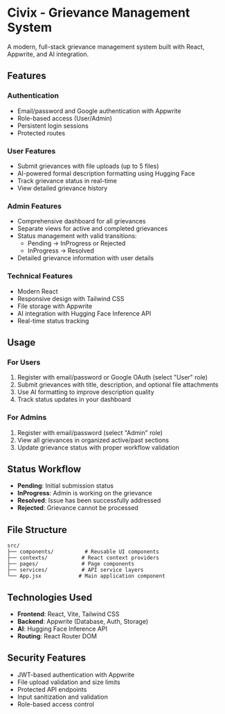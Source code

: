 # Civix - Grievance Management System

A modern, full-stack grievance management system built with React, Appwrite, and AI integration.

## Features

### Authentication
- Email/password and Google authentication with Appwrite
- Role-based access (User/Admin)
- Persistent login sessions
- Protected routes

### User Features
- Submit grievances with file uploads (up to 5 files)
- AI-powered formal description formatting using Hugging Face
- Track grievance status in real-time
- View detailed grievance history

### Admin Features
- Comprehensive dashboard for all grievances
- Separate views for active and completed grievances
- Status management with valid transitions:
  - Pending → InProgress or Rejected
  - InProgress → Resolved
- Detailed grievance information with user details

### Technical Features
- Modern React
- Responsive design with Tailwind CSS
- File storage with Appwrite
- AI integration with Hugging Face Inference API
- Real-time status tracking

## Usage

### For Users
1. Register with email/password or Google OAuth (select "User" role)
2. Submit grievances with title, description, and optional file attachments
3. Use AI formatting to improve description quality
4. Track status updates in your dashboard

### For Admins
1. Register with email/password (select "Admin" role)
2. View all grievances in organized active/past sections
3. Update grievance status with proper workflow validation

## Status Workflow

- **Pending**: Initial submission status
- **InProgress**: Admin is working on the grievance
- **Resolved**: Issue has been successfully addressed
- **Rejected**: Grievance cannot be processed

## File Structure

```
src/
├── components/          # Reusable UI components
├── contexts/           # React context providers
├── pages/              # Page components
├── services/           # API service layers
└── App.jsx            # Main application component
```

## Technologies Used

- **Frontend**: React, Vite, Tailwind CSS
- **Backend**: Appwrite (Database, Auth, Storage)
- **AI**: Hugging Face Inference API
- **Routing**: React Router DOM

## Security Features

- JWT-based authentication with Appwrite
- File upload validation and size limits
- Protected API endpoints
- Input sanitization and validation
- Role-based access control
